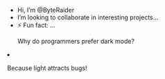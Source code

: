 -  Hi, I’m @ByteRaider
-  I’m looking to collaborate in interesting projects...
- ⚡ Fun fact: ...
<ul>Why do programmers prefer dark mode?</ul>
<li><p>Because light attracts bugs!</p></li>
<!---
ByteRaider/ByteRaider is a ✨ special ✨ repository because its `README.md` (this file) appears on your GitHub profile.
You can click the Preview link to take a look at your changes.
--->
